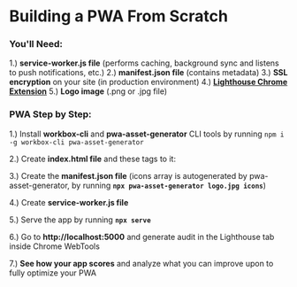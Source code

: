# Building a PWA From Scratch

### **You'll Need:**

1.) **service-worker.js file** (performs caching, background sync and listens to push notifications, etc.)
2.) **manifest.json file** (contains metadata)
3.) **SSL encryption** on your site (in production environment)
4.) **[Lighthouse Chrome Extension](https://chrome.google.com/webstore/detail/lighthouse/blipmdconlkpinefehnmjammfjpmpbjk?hl=en)**
5.) **Logo image** (.png or .jpg file)

### **PWA Step by Step:**

1.) Install **workbox-cli** and **pwa-asset-generator** CLI tools by running `npm i -g workbox-cli pwa-asset-generator`

2.) Create **index.html file** and these tags to it:

<!-- inside the <head> tag, if you have favicon -->
<link rel="shortcut icon" href="favicon.ico" type="image/x-icon" /> <!-- inside the <head> tag -->
<link rel="manifest" href="manifest.json" /> 
<!-- just before te closing <body> tag -->
<script>
  if ("serviceWorker" in navigator) {
    navigator.serviceWorker.register("/service-worker.js");
  }
</script>

3.) Create the **manifest.json file** (icons array is autogenerated by pwa-asset-generator, by running **`npx pwa-asset-generator logo.jpg icons`**)

4.) Create **service-worker.js file**

5.) Serve the app by running **`npx serve`**

6.) Go to **http://localhost:5000** and generate audit in the Lighthouse tab inside Chrome WebTools

7.) **See how your app scores** and analyze what you can improve upon to fully optimize your PWA
